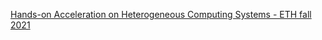 [Hands-on Acceleration on Heterogeneous Computing Systems - ETH fall 2021](https://safari.ethz.ch/projects_and_seminars/fall2021/doku.php?id=heterogeneous_systems)
